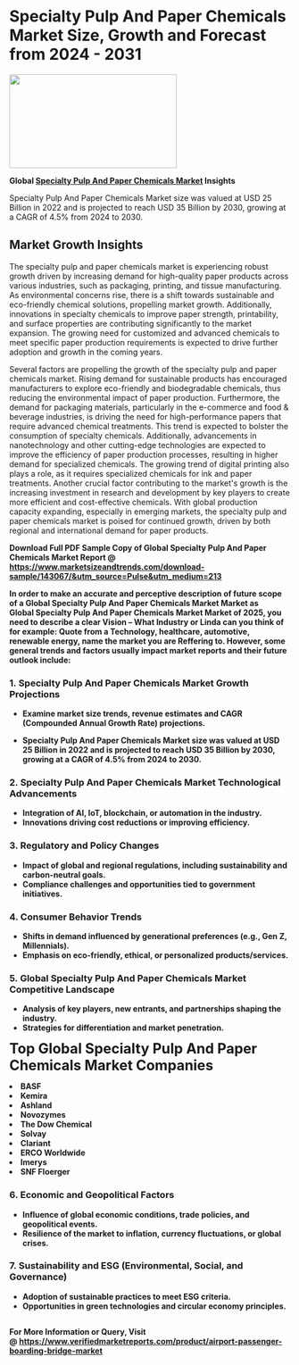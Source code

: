 <H1>Specialty Pulp And Paper Chemicals Market Size, Growth and Forecast from 2024 - 2031</H1><img class="aligncenter size-medium wp-image-584254" src="https://thirdeyenews.in/wp-content/uploads/2024/09/Global-Market-Research-300x168.jpeg" alt="" width="300" height="168" /><p><strong>Global&nbsp;<a href="https://www.marketsizeandtrends.com/download-sample/143067/&amp;utm_source=Pulse&amp;utm_medium=213">Specialty Pulp And Paper Chemicals Market</a> Insights</strong></p><p>Specialty Pulp And Paper Chemicals Market size was valued at USD 25 Billion in 2022 and is projected to reach USD 35 Billion by 2030, growing at a CAGR of 4.5% from 2024 to 2030.</p><p><h2>Market Growth Insights</h2> <p>The specialty pulp and paper chemicals market is experiencing robust growth driven by increasing demand for high-quality paper products across various industries, such as packaging, printing, and tissue manufacturing. As environmental concerns rise, there is a shift towards sustainable and eco-friendly chemical solutions, propelling market growth. Additionally, innovations in specialty chemicals to improve paper strength, printability, and surface properties are contributing significantly to the market expansion. The growing need for customized and advanced chemicals to meet specific paper production requirements is expected to drive further adoption and growth in the coming years.</p> <p><strong></strong></p> <p>Several factors are propelling the growth of the specialty pulp and paper chemicals market. Rising demand for sustainable products has encouraged manufacturers to explore eco-friendly and biodegradable chemicals, thus reducing the environmental impact of paper production. Furthermore, the demand for packaging materials, particularly in the e-commerce and food & beverage industries, is driving the need for high-performance papers that require advanced chemical treatments. This trend is expected to bolster the consumption of specialty chemicals. Additionally, advancements in nanotechnology and other cutting-edge technologies are expected to improve the efficiency of paper production processes, resulting in higher demand for specialized chemicals. The growing trend of digital printing also plays a role, as it requires specialized chemicals for ink and paper treatments. Another crucial factor contributing to the market's growth is the increasing investment in research and development by key players to create more efficient and cost-effective chemicals. With global production capacity expanding, especially in emerging markets, the specialty pulp and paper chemicals market is poised for continued growth, driven by both regional and international demand for paper products. <p><strong></p><p><span class=""><strong>Download Full PDF Sample Copy of Global Specialty Pulp And Paper Chemicals Market Report</strong> @ <a href="https://www.marketsizeandtrends.com/download-sample/143067/&amp;utm_source=Pulse&amp;utm_medium=213" target="_blank">https://www.marketsizeandtrends.com/download-sample/143067/&amp;utm_source=Pulse&amp;utm_medium=213</a></span></p><p>In order to make an accurate and perceptive description of future scope of a Global&nbsp;Specialty Pulp And Paper Chemicals Market Market as Global&nbsp;Specialty Pulp And Paper Chemicals Market Market of 2025, you need to describe a clear Vision &ndash; What Industry or Linda can you think of for example: Quote from a Technology, healthcare, automotive, renewable energy, name the market you are Reffering to. However, some general trends and factors usually impact market reports and their future outlook include:</p><h3>1.&nbsp;<strong>Specialty Pulp And Paper Chemicals Market Growth Projections</strong></h3><ul><li>Examine market size trends, revenue estimates and CAGR (Compounded Annual Growth Rate) projections.</li><li><p>Specialty Pulp And Paper Chemicals Market size was valued at USD 25 Billion in 2022 and is projected to reach USD 35 Billion by 2030, growing at a CAGR of 4.5% from 2024 to 2030.</p></li></ul><h3>2.&nbsp;<strong>Specialty Pulp And Paper Chemicals Market Technological Advancements</strong></h3><ul><li>Integration of AI, IoT, blockchain, or automation in the industry.</li><li>Innovations driving cost reductions or improving efficiency.</li></ul><h3>3.&nbsp;<strong>Regulatory and Policy Changes</strong></h3><ul><li>Impact of global and regional regulations, including sustainability and carbon-neutral goals.</li><li>Compliance challenges and opportunities tied to government initiatives.</li></ul><h3>4.&nbsp;<strong>Consumer Behavior Trends</strong></h3><ul><li>Shifts in demand influenced by generational preferences (e.g., Gen Z, Millennials).</li><li>Emphasis on eco-friendly, ethical, or personalized products/services.</li></ul><h3>5.&nbsp;<strong>Global Specialty Pulp And Paper Chemicals Market Competitive Landscape</strong></h3><ul><li>Analysis of key players, new entrants, and partnerships shaping the industry.</li><li>Strategies for differentiation and market penetration.</li></ul><p data-pm-slice="1 1 []"><span style="color: inherit; font-family: inherit; font-size: 25px;">Top Global Specialty Pulp And Paper Chemicals Market Companies</span></p><div class="" data-test-id=""><p><li>BASF</li><li> Kemira</li><li> Ashland</li><li> Novozymes</li><li> The Dow Chemical</li><li> Solvay</li><li> Clariant</li><li> ERCO Worldwide</li><li> Imerys</li><li> SNF Floerger</li></p></div><h3>6.&nbsp;<strong>Economic and Geopolitical Factors</strong></h3><ul><li>Influence of global economic conditions, trade policies, and geopolitical events.</li><li>Resilience of the market to inflation, currency fluctuations, or global crises.</li></ul><h3>7.&nbsp;<strong>Sustainability and ESG (Environmental, Social, and Governance)</strong></h3><ul><li>Adoption of sustainable practices to meet ESG criteria.</li><li>Opportunities in green technologies and circular economy principles.</li></ul><h2><strong style="font-size: 14px;">For More Information or Query, Visit @&nbsp;</strong><a style="background-color: #ffffff; font-size: 14px;" href="https://www.marketsizeandtrends.com/report/specialty-pulp-and-paper-chemicals-market/" target="_blank">https://www.verifiedmarketreports.com/product/airport-passenger-boarding-bridge-market</a></h2>
